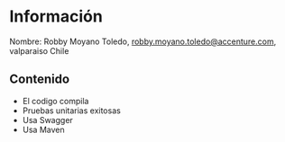 # Información

Nombre: Robby Moyano Toledo, robby.moyano.toledo@accenture.com, valparaiso Chile

## Contenido
- El codigo compila
- Pruebas unitarias exitosas
- Usa Swagger
- Usa Maven
